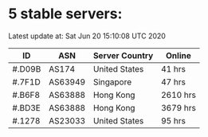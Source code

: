 # 5 stable servers:

Latest update at: Sat Jun 20 15:10:08 UTC 2020

| ID | ASN | Server Country | Online |
| -- | --- | -------------- | ------ |
| #.D09B | AS174 | United States | 41 hrs |
| #.7F1D | AS63949 | Singapore | 47 hrs |
| #.B6F8 | AS63888 | Hong Kong | 2610 hrs |
| #.BD3E | AS63888 | Hong Kong | 3679 hrs |
| #.1278 | AS23033 | United States | 95 hrs |

